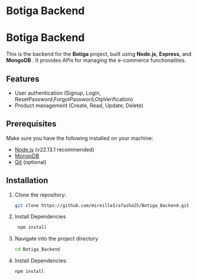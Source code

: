 # Botiga Backend
# Botiga Backend

This is the backend for the **Botiga** project, built using **Node.js**, **Express**, and **MongoDB** . It provides APIs for managing the e-commerce functionalities.

## Features
- User authentication (Signup, Login, ResetPassword,ForgotPassword,OtpVerification)
- Product management (Create, Read, Update, Delete)
  
## Prerequisites
Make sure you have the following installed on your machine:
- [Node.js](https://nodejs.org/) (v22.13.1 recommended)
- [MongoDB](https://www.mongodb.com/) 
- [Git](https://git-scm.com/) (optional)

## Installation
1. Clone the repository:
   ```sh
   git clone https://github.com/mireilleIrafasha25/Botiga_Backend.git

2. Install Dependencies
   ```sh
    npm install

3. Navigate into the project directory
   ```sh
   cd Botiga_Backend

4. Install Dependencies:
   ```sh
   npm install






   
